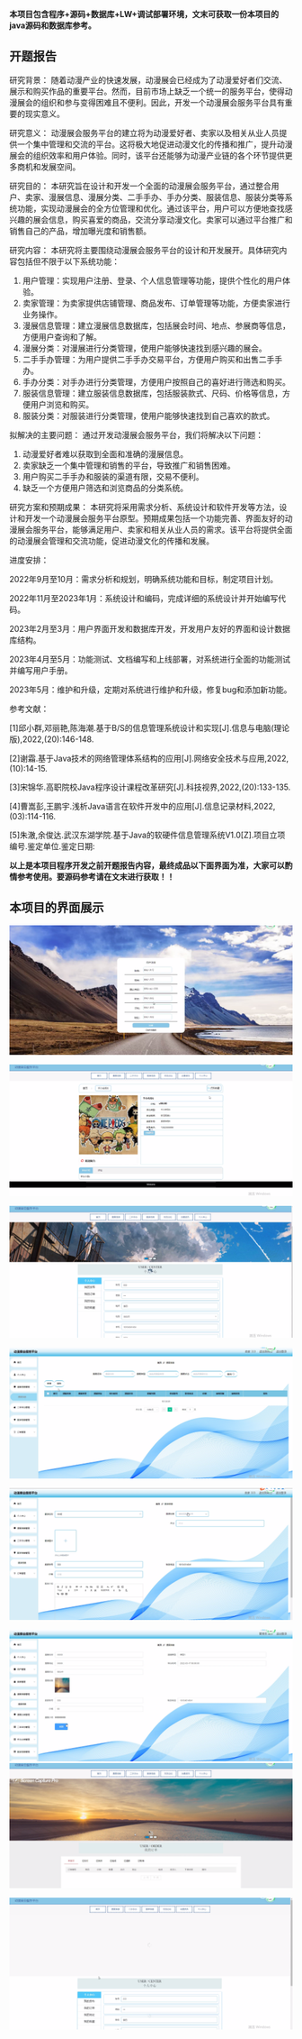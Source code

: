 ****本项目包含程序+源码+数据库+LW+调试部署环境，文末可获取一份本项目的java源码和数据库参考。****

## ******开题报告******

研究背景：
随着动漫产业的快速发展，动漫展会已经成为了动漫爱好者们交流、展示和购买作品的重要平台。然而，目前市场上缺乏一个统一的服务平台，使得动漫展会的组织和参与变得困难且不便利。因此，开发一个动漫展会服务平台具有重要的现实意义。

研究意义：
动漫展会服务平台的建立将为动漫爱好者、卖家以及相关从业人员提供一个集中管理和交流的平台。这将极大地促进动漫文化的传播和推广，提升动漫展会的组织效率和用户体验。同时，该平台还能够为动漫产业链的各个环节提供更多商机和发展空间。

研究目的：
本研究旨在设计和开发一个全面的动漫展会服务平台，通过整合用户、卖家、漫展信息、漫展分类、二手手办、手办分类、服装信息、服装分类等系统功能，实现动漫展会的全方位管理和优化。通过该平台，用户可以方便地查找感兴趣的展会信息，购买喜爱的商品，交流分享动漫文化。卖家可以通过平台推广和销售自己的产品，增加曝光度和销售额。

研究内容： 本研究将主要围绕动漫展会服务平台的设计和开发展开。具体研究内容包括但不限于以下系统功能：

  1. 用户管理：实现用户注册、登录、个人信息管理等功能，提供个性化的用户体验。
  2. 卖家管理：为卖家提供店铺管理、商品发布、订单管理等功能，方便卖家进行业务操作。
  3. 漫展信息管理：建立漫展信息数据库，包括展会时间、地点、参展商等信息，方便用户查询和了解。
  4. 漫展分类：对漫展进行分类管理，使用户能够快速找到感兴趣的展会。
  5. 二手手办管理：为用户提供二手手办交易平台，方便用户购买和出售二手手办。
  6. 手办分类：对手办进行分类管理，方便用户按照自己的喜好进行筛选和购买。
  7. 服装信息管理：建立服装信息数据库，包括服装款式、尺码、价格等信息，方便用户浏览和购买。
  8. 服装分类：对服装进行分类管理，使用户能够快速找到自己喜欢的款式。

拟解决的主要问题： 通过开发动漫展会服务平台，我们将解决以下问题：

  1. 动漫爱好者难以获取到全面和准确的漫展信息。
  2. 卖家缺乏一个集中管理和销售的平台，导致推广和销售困难。
  3. 用户购买二手手办和服装的渠道有限，交易不便利。
  4. 缺乏一个方便用户筛选和浏览商品的分类系统。

研究方案和预期成果：
本研究将采用需求分析、系统设计和软件开发等方法，设计和开发一个动漫展会服务平台原型。预期成果包括一个功能完善、界面友好的动漫展会服务平台，能够满足用户、卖家和相关从业人员的需求。该平台将提供全面的动漫展会管理和交流功能，促进动漫文化的传播和发展。

进度安排：

2022年9月至10月：需求分析和规划，明确系统功能和目标，制定项目计划。

2022年11月至2023年1月：系统设计和编码，完成详细的系统设计并开始编写代码。

2023年2月至3月：用户界面开发和数据库开发，开发用户友好的界面和设计数据库结构。

2023年4月至5月：功能测试、文档编写和上线部署，对系统进行全面的功能测试并编写用户手册。

2023年5月：维护和升级，定期对系统进行维护和升级，修复bug和添加新功能。

参考文献：

[1]邱小群,邓丽艳,陈海潮.基于B/S的信息管理系统设计和实现[J].信息与电脑(理论版),2022,(20):146-148.

[2]谢霜.基于Java技术的网络管理体系结构的应用[J].网络安全技术与应用,2022,(10):14-15.

[3]宋锦华.高职院校Java程序设计课程改革研究[J].科技视界,2022,(20):133-135.

[4]曹嵩彭,王鹏宇.浅析Java语言在软件开发中的应用[J].信息记录材料,2022,(03):114-116.

[5]朱澈,余俊达.武汉东湖学院.基于Java的软硬件信息管理系统V1.0[Z].项目立项编号.鉴定单位.鉴定日期:

****以上是本项目程序开发之前开题报告内容，最终成品以下面界面为准，大家可以酌情参考使用。要源码参考请在文末进行获取！！****

## ******本项目的界面展示******

![](./res/03e29051fa6444e7ad16f1639f2cc6ca.png)

![](./res/4ed74a8e347745579f10058cc9cdb191.png)

![](./res/fd766bec4f434c44b5c3fa1a02f19290.png)

![](./res/2f07c477384e4dc2add0241b81fe3b44.png)

![](./res/040b29cdbe374d3f8412e828736f0b82.png)

![](./res/7cbdcfb4c0a14f4fae19197b7e9237e9.png)
![](./res/2070e7d523a64ce88bb9e18f49f2d568.png)

![](./res/0a31696f59a74c25aeb4a25618f57829.png)

